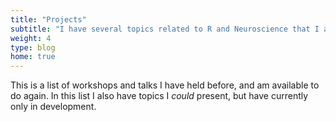 ```yaml
---
title: "Projects"
subtitle: "I have several topics related to R and Neuroscience that I am available to do."
weight: 4
type: blog
home: true
---
```


This is a list of workshops and talks I have held before, and am available to do again. 
In this list I also have topics I _could_ present, but have currently only in development.
